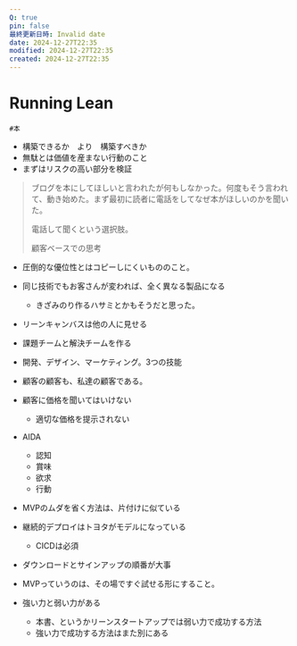 ```yaml
---
Q: true
pin: false
最終更新日時: Invalid date
date: 2024-12-27T22:35
modified: 2024-12-27T22:35
created: 2024-12-27T22:35
---
```

# Running Lean

`#本`

- 構築できるか　より　構築すべきか
- 無駄とは価値を産まない行動のこと
- まずはリスクの高い部分を検証

> ブログを本にしてほしいと言われたが何もしなかった。何度もそう言われて、動き始めた。まず最初に読者に電話をしてなぜ本がほしいのかを聞いた。
> 
> 電話して聞くという選択肢。
> 
> 顧客ベースでの思考

- 圧倒的な優位性とはコピーしにくいもののこと。
- 同じ技術でもお客さんが変われば、全く異なる製品になる
    - きざみのり作るハサミとかもそうだと思った。
- リーンキャンバスは他の人に見せる
- 課題チームと解決チームを作る
- 開発、デザイン、マーケティング。3つの技能
- 顧客の顧客も、私達の顧客である。
- 顧客に価格を聞いてはいけない
    - 適切な価格を提示されない
- AIDA
    - 認知
    - 賞味
    - 欲求
    - 行動
- MVPのムダを省く方法は、片付けに似ている
- 継続的デプロイはトヨタがモデルになっている
    - CICDは必須
- ダウンロードとサインアップの順番が大事
- MVPっていうのは、その場ですぐ試せる形にすること。

- 強い力と弱い力がある
    - 本書、というかリーンスタートアップでは弱い力で成功する方法
    - 強い力で成功する方法はまた別にある